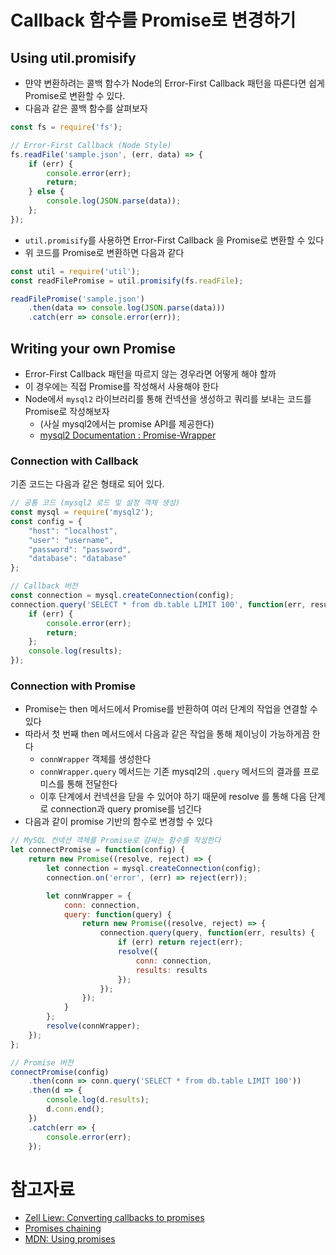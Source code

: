 # Callback 함수를 Promise로 변경하기

## Using util.promisify

- 먄약 변환하려는 콜백 함수가 Node의 Error-First Callback 패턴을 따른다면 쉽게 Promise로 변환할 수 있다.
- 다음과 같은 콜백 함수를 살펴보자

```javascript
const fs = require('fs');

// Error-First Callback (Node Style)
fs.readFile('sample.json', (err, data) => {
    if (err) {
        console.error(err);
        return;
    } else {
        console.log(JSON.parse(data));
    };
});
```

- `util.promisify`를 사용하면 Error-First Callback 을 Promise로 변환할 수 있다
- 위 코드를 Promise로 변환하면 다음과 같다

```javascript
const util = require('util');
const readFilePromise = util.promisify(fs.readFile);

readFilePromise('sample.json')
    .then(data => console.log(JSON.parse(data)))
    .catch(err => console.error(err));
```

## Writing your own Promise

- Error-First Callback 패턴을 따르지 않는 경우라면 어떻게 해야 할까
- 이 경우에는 직접 Promise를 작성해서 사용해야 한다
- Node에서 `mysql2` 라이브러리를 통해 컨넥션을 생성하고 쿼리를 보내는 코드를 Promise로 작성해보자
    - (사실 mysql2에서는 promise API를 제공한다)
    - [mysql2 Documentation : Promise-Wrapper](https://github.com/sidorares/node-mysql2/blob/master/documentation/Promise-Wrapper.md)

### Connection with Callback

기존 코드는 다음과 같은 형태로 되어 있다.

```javascript
// 공통 코드 (mysql2 로드 및 설정 객체 생성)
const mysql = require('mysql2');
const config = {
    "host": "localhost",
    "user": "username",
    "password": "password",
    "database": "database"
};

// Callback 버전
const connection = mysql.createConnection(config);
connection.query('SELECT * from db.table LIMIT 100', function(err, results, fields) {
    if (err) {
        console.error(err);
        return;
    };
    console.log(results);
});
```

### Connection with Promise

- Promise는 then 메서드에서 Promise를 반환하여 여러 단계의 작업을 연결할 수 있다
- 따라서 첫 번째 then 메서드에서 다음과 같은 작업을 통해 체이닝이 가능하게끔 한다
    - `connWrapper` 객체를 생성한다
    - `connWrapper.query` 메서드는 기존 mysql2의 `.query` 메서드의 결과를 프로미스를 통해 전달한다
    - 이후 단계에서 컨넥션을 닫을 수 있어야 하기 때문에 resolve 를 통해 다음 단계로 connection과 query promise를 넘긴다
- 다음과 같이 promise 기반의 함수로 변경할 수 있다

```javascript
// MySQL 컨넥션 객체를 Promise로 감싸는 함수를 작성한다
let connectPromise = function(config) {
    return new Promise((resolve, reject) => {
        let connection = mysql.createConnection(config);
        connection.on('error', (err) => reject(err));

        let connWrapper = {
            conn: connection,
            query: function(query) {
                return new Promise((resolve, reject) => {
                    connection.query(query, function(err, results) {
                        if (err) return reject(err);
                        resolve({
                            conn: connection,
                            results: results
                        });
                    });
                });
            }
        };
        resolve(connWrapper);
    });
};

// Promise 버전
connectPromise(config)
    .then(conn => conn.query('SELECT * from db.table LIMIT 100'))
    .then(d => {
        console.log(d.results);
        d.conn.end();
    })
    .catch(err => {
        console.error(err);
    });
```

# 참고자료

- [Zell Liew: Converting callbacks to promises](https://zellwk.com/blog/converting-callbacks-to-promises/)
- [Promises chaining](https://javascript.info/promise-chaining)
- [MDN: Using promises](https://developer.mozilla.org/ko/docs/Web/JavaScript/Guide/Using_promises)
